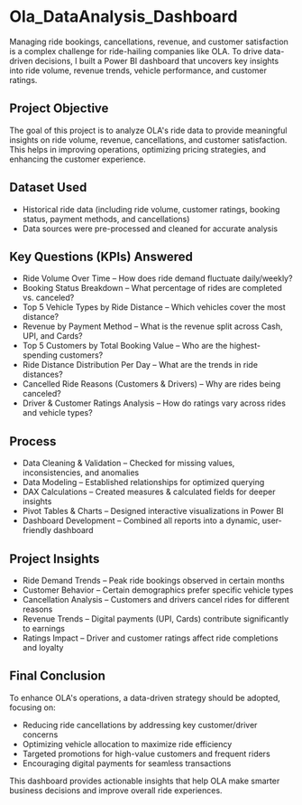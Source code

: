 # Ola_DataAnalysis_Dashboard
Managing ride bookings, cancellations, revenue, and customer satisfaction is a complex challenge for ride-hailing companies like OLA. To drive data-driven decisions, I built a Power BI dashboard that uncovers key insights into ride volume, revenue trends, vehicle performance, and customer ratings.

## Project Objective
The goal of this project is to analyze OLA's ride data to provide meaningful insights on ride volume, revenue, cancellations, and customer satisfaction. This helps in improving operations, optimizing pricing strategies, and enhancing the customer experience.

## Dataset Used
- Historical ride data (including ride volume, customer ratings, booking status, payment methods, and cancellations)
- Data sources were pre-processed and cleaned for accurate analysis

## Key Questions (KPIs) Answered
- Ride Volume Over Time – How does ride demand fluctuate daily/weekly?
- Booking Status Breakdown – What percentage of rides are completed vs. canceled?
- Top 5 Vehicle Types by Ride Distance – Which vehicles cover the most distance?
- Revenue by Payment Method – What is the revenue split across Cash, UPI, and Cards?
- Top 5 Customers by Total Booking Value – Who are the highest-spending customers?
- Ride Distance Distribution Per Day – What are the trends in ride distances?
- Cancelled Ride Reasons (Customers & Drivers) – Why are rides being canceled?
- Driver & Customer Ratings Analysis – How do ratings vary across rides and vehicle types?

## Process
- Data Cleaning & Validation – Checked for missing values, inconsistencies, and anomalies
- Data Modeling – Established relationships for optimized querying
- DAX Calculations – Created measures & calculated fields for deeper insights
- Pivot Tables & Charts – Designed interactive visualizations in Power BI
- Dashboard Development – Combined all reports into a dynamic, user-friendly dashboard

## Project Insights
- Ride Demand Trends – Peak ride bookings observed in certain months
- Customer Behavior – Certain demographics prefer specific vehicle types
- Cancellation Analysis – Customers and drivers cancel rides for different reasons
- Revenue Trends – Digital payments (UPI, Cards) contribute significantly to earnings
- Ratings Impact – Driver and customer ratings affect ride completions and loyalty

## Final Conclusion
To enhance OLA's operations, a data-driven strategy should be adopted, focusing on:
- Reducing ride cancellations by addressing key customer/driver concerns
- Optimizing vehicle allocation to maximize ride efficiency
- Targeted promotions for high-value customers and frequent riders
- Encouraging digital payments for seamless transactions

This dashboard provides actionable insights that help OLA make smarter business decisions and improve overall ride experiences.

